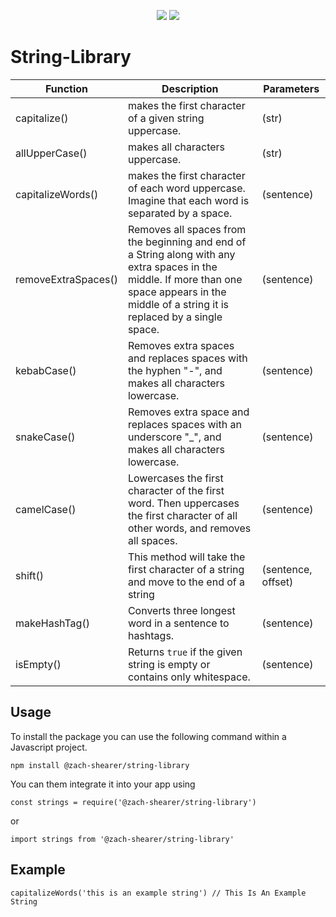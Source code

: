 <p align="center">
  <img src="https://img.shields.io/github/workflow/status/shearertzach/String-Library/Node.js%20CI?label=Prod%20Build&style=for-the-badge"/>
  <img src="https://img.shields.io/github/package-json/v/shearertzach/String-Library?style=for-the-badge"/>
</p>




# String-Library

| Function            | Description                                                                                                                                                                                     | Parameters         |
| ------------------- | ----------------------------------------------------------------------------------------------------------------------------------------------------------------------------------------------- | ------------------ |
| capitalize()        | makes the first character of a given string uppercase.                                                                                                                                          | (str)              |
| allUpperCase()      | makes all characters uppercase.                                                                                                                                                                 | (str)              |
| capitalizeWords()   | makes the first character of each word uppercase. Imagine that each word is separated by a space.                                                                                               | (sentence)         |
| removeExtraSpaces() | Removes all spaces from the beginning and end of a String along with any extra spaces in the middle. If more than one space appears in the middle of a string it is replaced by a single space. | (sentence)         |
| kebabCase()         | Removes extra spaces and replaces spaces with the hyphen "-", and makes all characters lowercase.                                                                                               | (sentence)         |
| snakeCase()         | Removes extra space and replaces spaces with an underscore "_", and makes all characters lowercase.                                                                                             | (sentence)         |
| camelCase()         | Lowercases the first character of the first word. Then uppercases the first character of all other words, and removes all spaces.                                                               | (sentence)         |
| shift()             | This method will take the first character of a string and move to the end of a string                                                                                                           | (sentence, offset) |
| makeHashTag()       | Converts three longest word in a sentence to hashtags.                                                                                                                                          | (sentence)         |
| isEmpty()           | Returns `true` if the given string is empty or contains only whitespace.                                                                                                                        | (sentence)         |

## Usage

To install the package you can use the following command within a Javascript project.

```npm install @zach-shearer/string-library```

You can them integrate it into your app using

```const strings = require('@zach-shearer/string-library')```

or

```import strings from '@zach-shearer/string-library'```


## Example

```capitalizeWords('this is an example string') // This Is An Example String```

